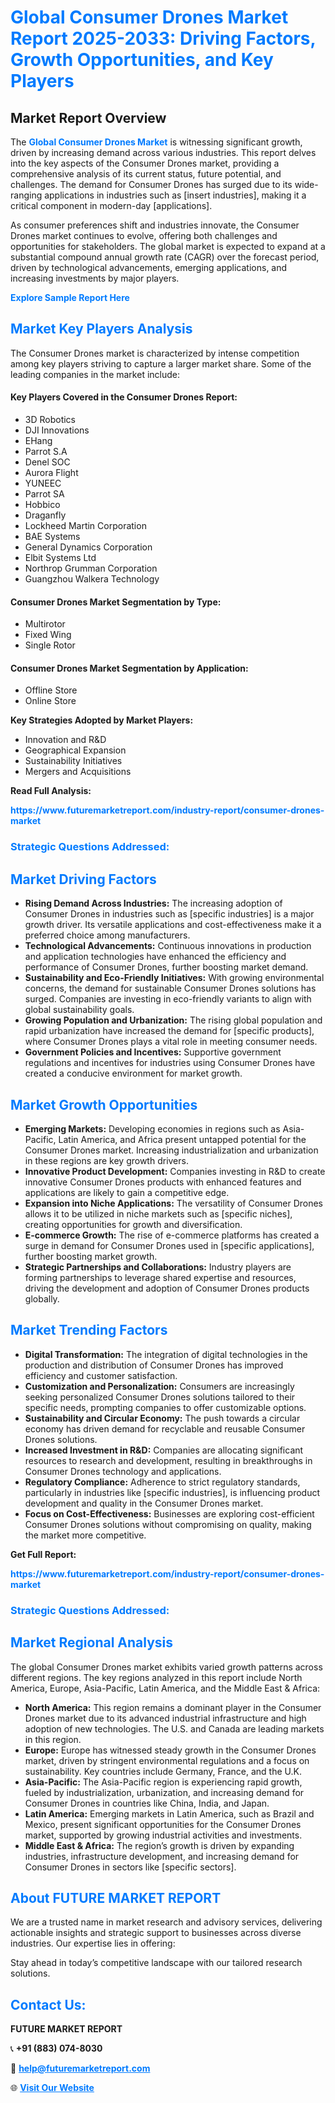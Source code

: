 <h1 style="color: #007BFF;">Global Consumer Drones Market Report 2025-2033: Driving Factors, Growth Opportunities, and Key Players</h1>

<section id="overview">
<h2>Market Report Overview</h2>
<p>The <a href="https://www.futuremarketreport.com/industry-report/consumer-drones-market" style="color: #007BFF; text-decoration: none;"><strong>Global Consumer Drones Market</strong></a> is witnessing significant growth, driven by increasing demand across various industries. This report delves into the key aspects of the Consumer Drones market, providing a comprehensive analysis of its current status, future potential, and challenges. The demand for Consumer Drones has surged due to its wide-ranging applications in industries such as [insert industries], making it a critical component in modern-day [applications].</p>
<p>As consumer preferences shift and industries innovate, the Consumer Drones market continues to evolve, offering both challenges and opportunities for stakeholders. The global market is expected to expand at a substantial compound annual growth rate (CAGR) over the forecast period, driven by technological advancements, emerging applications, and increasing investments by major players.</p>
</section>

<section id="overview">
<p><a href="https://www.futuremarketreport.com/request-sample/reportId=51181" style="color: #007BFF; text-decoration: none;"><strong>Explore Sample Report Here</strong></a></p>
</section>

<section id="key-players">
<h2 style="color: #007BFF;">Market Key Players Analysis</h2>
<p>The Consumer Drones market is characterized by intense competition among key players striving to capture a larger market share. Some of the leading companies in the market include:</p>
<h4>Key Players Covered in the Consumer Drones Report:</h4>
<ul><li>3D Robotics</li><li>DJI Innovations</li><li>EHang</li><li>Parrot S.A</li><li>Denel SOC</li><li>Aurora Flight</li><li>YUNEEC</li><li>Parrot SA</li><li>Hobbico</li><li>Draganfly</li><li>Lockheed Martin Corporation</li><li>BAE Systems</li><li>General Dynamics Corporation</li><li>Elbit Systems Ltd</li><li>Northrop Grumman Corporation</li><li>Guangzhou Walkera Technology</li></ul>
<h4>Consumer Drones Market Segmentation by Type:</h4>
<ul><li>Multirotor</li><li>Fixed Wing</li><li>Single Rotor</li></ul>

<h4>Consumer Drones Market Segmentation by Application:</h4>
<ul><li>Offline Store</li><li>Online Store</li></ul>
<p><strong>Key Strategies Adopted by Market Players:</strong></p>
<ul>
<li>Innovation and R&D</li>
<li>Geographical Expansion</li>
<li>Sustainability Initiatives</li>
<li>Mergers and Acquisitions</li>
</ul>
</section>

<section>
<p><strong>Read Full Analysis: </strong></p><a href="https://www.futuremarketreport.com/industry-report/consumer-drones-market" style="color: #007BFF; text-decoration: none;"><strong>https://www.futuremarketreport.com/industry-report/consumer-drones-market</strong></a>
<h3 style="color: #007BFF;">Strategic Questions Addressed:</h3>
</section>

<section id="driving-factors">
<h2 style="color: #007BFF;">Market Driving Factors</h2>
<ul>
<li><strong>Rising Demand Across Industries:</strong> The increasing adoption of Consumer Drones in industries such as [specific industries] is a major growth driver. Its versatile applications and cost-effectiveness make it a preferred choice among manufacturers.</li>
<li><strong>Technological Advancements:</strong> Continuous innovations in production and application technologies have enhanced the efficiency and performance of Consumer Drones, further boosting market demand.</li>
<li><strong>Sustainability and Eco-Friendly Initiatives:</strong> With growing environmental concerns, the demand for sustainable Consumer Drones solutions has surged. Companies are investing in eco-friendly variants to align with global sustainability goals.</li>
<li><strong>Growing Population and Urbanization:</strong> The rising global population and rapid urbanization have increased the demand for [specific products], where Consumer Drones plays a vital role in meeting consumer needs.</li>
<li><strong>Government Policies and Incentives:</strong> Supportive government regulations and incentives for industries using Consumer Drones have created a conducive environment for market growth.</li>
</ul>
</section>

<section id="growth-opportunities">
<h2 style="color: #007BFF;">Market Growth Opportunities</h2>
<ul>
<li><strong>Emerging Markets:</strong> Developing economies in regions such as Asia-Pacific, Latin America, and Africa present untapped potential for the Consumer Drones market. Increasing industrialization and urbanization in these regions are key growth drivers.</li>
<li><strong>Innovative Product Development:</strong> Companies investing in R&D to create innovative Consumer Drones products with enhanced features and applications are likely to gain a competitive edge.</li>
<li><strong>Expansion into Niche Applications:</strong> The versatility of Consumer Drones allows it to be utilized in niche markets such as [specific niches], creating opportunities for growth and diversification.</li>
<li><strong>E-commerce Growth:</strong> The rise of e-commerce platforms has created a surge in demand for Consumer Drones used in [specific applications], further boosting market growth.</li>
<li><strong>Strategic Partnerships and Collaborations:</strong> Industry players are forming partnerships to leverage shared expertise and resources, driving the development and adoption of Consumer Drones products globally.</li>
</ul>
</section>

<section id="trending-factors">
<h2 style="color: #007BFF;">Market Trending Factors</h2>
<ul>
<li><strong>Digital Transformation:</strong> The integration of digital technologies in the production and distribution of Consumer Drones has improved efficiency and customer satisfaction.</li>
<li><strong>Customization and Personalization:</strong> Consumers are increasingly seeking personalized Consumer Drones solutions tailored to their specific needs, prompting companies to offer customizable options.</li>
<li><strong>Sustainability and Circular Economy:</strong> The push towards a circular economy has driven demand for recyclable and reusable Consumer Drones solutions.</li>
<li><strong>Increased Investment in R&D:</strong> Companies are allocating significant resources to research and development, resulting in breakthroughs in Consumer Drones technology and applications.</li>
<li><strong>Regulatory Compliance:</strong> Adherence to strict regulatory standards, particularly in industries like [specific industries], is influencing product development and quality in the Consumer Drones market.</li>
<li><strong>Focus on Cost-Effectiveness:</strong> Businesses are exploring cost-efficient Consumer Drones solutions without compromising on quality, making the market more competitive.</li>
</ul>
</section>

<section>
<p><strong>Get Full Report: </strong></p><a href="https://www.futuremarketreport.com/industry-report/consumer-drones-market" style="color: #007BFF; text-decoration: none;"><strong>https://www.futuremarketreport.com/industry-report/consumer-drones-market</strong></a>
<h3 style="color: #007BFF;">Strategic Questions Addressed:</h3>
</section>


<section id="regional-analysis">
<h2 style="color: #007BFF;">Market Regional Analysis</h2>
<p>The global Consumer Drones market exhibits varied growth patterns across different regions. The key regions analyzed in this report include North America, Europe, Asia-Pacific, Latin America, and the Middle East & Africa:</p>
<ul>
<li><strong>North America:</strong> This region remains a dominant player in the Consumer Drones market due to its advanced industrial infrastructure and high adoption of new technologies. The U.S. and Canada are leading markets in this region.</li>
<li><strong>Europe:</strong> Europe has witnessed steady growth in the Consumer Drones market, driven by stringent environmental regulations and a focus on sustainability. Key countries include Germany, France, and the U.K.</li>
<li><strong>Asia-Pacific:</strong> The Asia-Pacific region is experiencing rapid growth, fueled by industrialization, urbanization, and increasing demand for Consumer Drones in countries like China, India, and Japan.</li>
<li><strong>Latin America:</strong> Emerging markets in Latin America, such as Brazil and Mexico, present significant opportunities for the Consumer Drones market, supported by growing industrial activities and investments.</li>
<li><strong>Middle East & Africa:</strong> The region’s growth is driven by expanding industries, infrastructure development, and increasing demand for Consumer Drones in sectors like [specific sectors].</li>
</ul>
</section>

<footer>
<h2 style="color: #007BFF;">About FUTURE MARKET REPORT</h2>
<p>We are a trusted name in market research and advisory services, delivering actionable insights and strategic support to businesses across diverse industries. Our expertise lies in offering:</p>

<p>Stay ahead in today’s competitive landscape with our tailored research solutions.</p>

<h2 style="color: #007BFF;">Contact Us:</h2>
<p><strong>FUTURE MARKET REPORT</strong></p>
<p>📞 <strong>+91 (883) 074-8030</strong></p>
<p>📧 <strong><a href="mailto:help@futuremarketreport.com" style="color: #007BFF;">help@futuremarketreport.com</a></strong></p>
<p>🌐 <strong><a href="https://www.futuremarketreport.com/" style="color: #007BFF;">Visit Our Website</a></strong></p>
</footer>